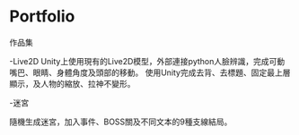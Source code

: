 # Portfolio
作品集

-Live2D
  Unity上使用現有的Live2D模型，外部連接python人臉辨識，完成可動嘴巴、眼睛、身體角度及頭部的移動。
  使用Unity完成去背、去標題、固定最上層顯示，及人物的縮放、拉神不變形。
  
-迷宮
  
  隨機生成迷宮，加入事件、BOSS關及不同文本的9種支線結局。
